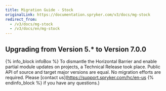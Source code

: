 ```yaml
---
title: Migration Guide - Stock
originalLink: https://documentation.spryker.com/v3/docs/mg-stock
redirect_from:
  - /v3/docs/mg-stock
  - /v3/docs/en/mg-stock
---
```


## Upgrading from Version 5.* to Version 7.0.0
{% info_block infoBox %}
To dismantle the Horizontal Barrier and enable partial module updates on projects, a Technical Release took place. Public API of source and target major versions are equal. No migration efforts are required. Please [contact us](https://support.spryker.com/hc/en-us
{% endinfo_block %} if you have any questions.)
